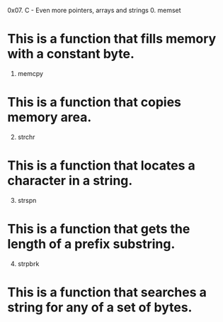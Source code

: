 0x07. C - Even more pointers, arrays and strings
0. memset
# This is a function that fills memory with a constant byte.
1. memcpy
# This is a function that copies memory area.
2. strchr
# This is a function that locates a character in a string.
3. strspn
# This is a function that gets the length of a prefix substring.
4. strpbrk
# This is a function that searches a string for any of a set of bytes.

